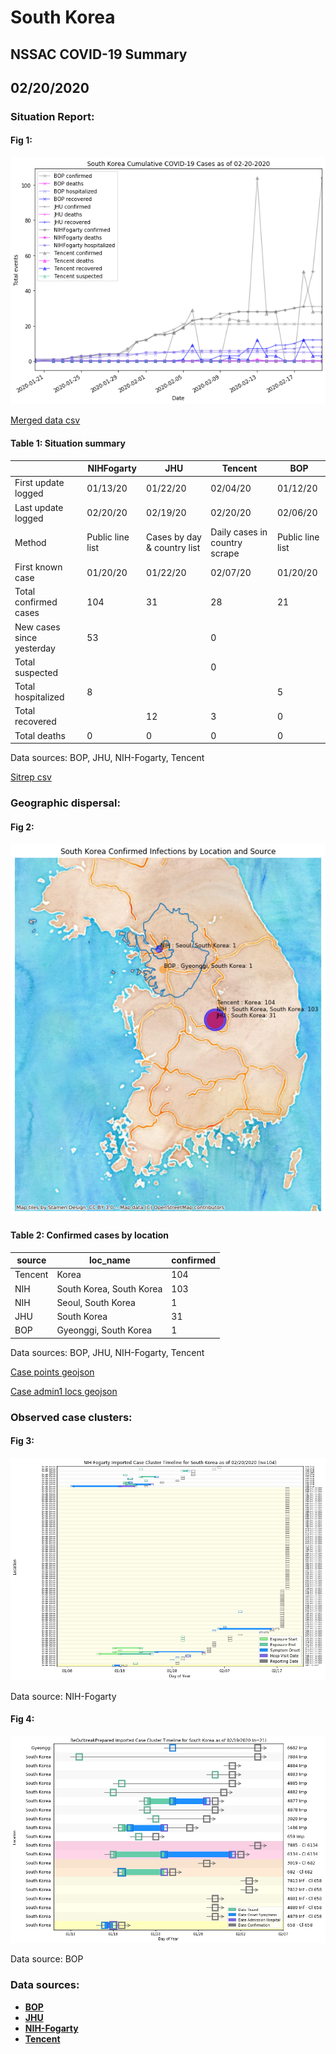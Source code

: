 # South Korea
## NSSAC COVID-19 Summary
## 02/20/2020



### Situation Report:
#### Fig 1:
![South Korea cases](../merged_histories/South_Korea_merged_histories.png)

[Merged data csv](https://github.com/SchlittDataSci/SchlittDataSci.github.io/blob/master/data/tables/South_Korea_merged_daily.csv)

#### Table 1: Situation summary


|                           | NIHFogarty       | JHU                         | Tencent                       | BOP              |
|---------------------------|------------------|-----------------------------|-------------------------------|------------------|
| First update logged       | 01/13/20         | 01/22/20                    | 02/04/20                      | 01/12/20         |
| Last update logged        | 02/20/20         | 02/19/20                    | 02/20/20                      | 02/06/20         |
| Method                    | Public line list | Cases by day & country list | Daily cases in country scrape | Public line list |
| First known case          | 01/20/20         | 01/22/20                    | 02/07/20                      | 01/20/20         |
| Total confirmed cases     | 104              | 31                          | 28                            | 21               |
| New cases since yesterday | 53               |                             | 0                             |                  |
| Total suspected           |                  |                             | 0                             |                  |
| Total hospitalized        | 8                |                             |                               | 5                |
| Total recovered           |                  | 12                          | 3                             | 0                |
| Total deaths              | 0                | 0                           | 0                             | 0                |

Data sources: BOP, JHU, NIH-Fogarty, Tencent


[Sitrep csv](https://github.com/SchlittDataSci/SchlittDataSci.github.io/blob/master/data/tables/South_Korea_sitrep.csv)

### Geographic dispersal:
#### Fig 2:
![South Korea mapped](../case_locs/South_Korea_case_locs.png)

#### Table 2: Confirmed cases by location


| source   | loc_name                 |   confirmed |
|----------|--------------------------|-------------|
| Tencent  | Korea                    |         104 |
| NIH      | South Korea, South Korea |         103 |
| NIH      | Seoul, South Korea       |           1 |
| JHU      | South Korea              |          31 |
| BOP      | Gyeonggi, South Korea    |           1 |

Data sources: BOP, JHU, NIH-Fogarty, Tencent


[Case points geojson](https://github.com/SchlittDataSci/SchlittDataSci.github.io/blob/master/data/shapes/South_Korea_case_locs.geojson)

[Case admin1 locs geojson](https://github.com/SchlittDataSci/SchlittDataSci.github.io/blob/master/data/shapes/South_Korea_admin1_locs.geojson)

### Observed case clusters:
#### Fig 3:
![South Korea cases](../cluster_analysis/South_Korea_imported_cases_NIHFogarty.png)



Data source: NIH-Fogarty


#### Fig 4:
![South Korea cases](../cluster_analysis/South_Korea_imported_cases_BOP.png)



Data source: BOP


### Data sources:
* **[BOP](https://github.com/beoutbreakprepared/nCoV2019)**
* **[JHU](https://github.com/CSSEGISandData/COVID-19)** 
* **[NIH-Fogarty](https://docs.google.com/spreadsheets/d/1jS24DjSPVWa4iuxuD4OAXrE3QeI8c9BC1hSlqr-NMiU/edit#gid=1187587451)** 
* **[Tencent](https://news.qq.com/zt2020/page/feiyan.htm)** 

<!-- Global site tag (gtag.js) - Google Analytics -->
<script async src="https://www.googletagmanager.com/gtag/js?id=UA-158816269-1"></script>
<script>
  window.dataLayer = window.dataLayer || [];
  function gtag(){dataLayer.push(arguments);}
  gtag('js', new Date());

  gtag('config', 'UA-158816269-1');
</script>